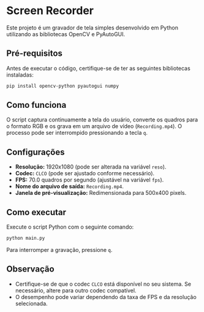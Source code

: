 # Screen Recorder

Este projeto é um gravador de tela simples desenvolvido em Python utilizando as bibliotecas OpenCV e PyAutoGUI.

## Pré-requisitos

Antes de executar o código, certifique-se de ter as seguintes bibliotecas instaladas:

```bash
pip install opencv-python pyautogui numpy
```

## Como funciona

O script captura continuamente a tela do usuário, converte os quadros para o formato RGB e os grava em um arquivo de vídeo (`Recording.mp4`). O processo pode ser interrompido pressionando a tecla `q`.

## Configurações

- **Resolução:** 1920x1080 (pode ser alterada na variável `reso`).
- **Codec:** `CLCO` (pode ser ajustado conforme necessário).
- **FPS:** 70.0 quadros por segundo (ajustável na variável `fps`).
- **Nome do arquivo de saída:** `Recording.mp4`.
- **Janela de pré-visualização:** Redimensionada para 500x400 pixels.

## Como executar

Execute o script Python com o seguinte comando:

```bash
python main.py
```

Para interromper a gravação, pressione `q`.

## Observação

- Certifique-se de que o codec `CLCO` está disponível no seu sistema. Se necessário, altere para outro codec compatível.
- O desempenho pode variar dependendo da taxa de FPS e da resolução selecionada.
